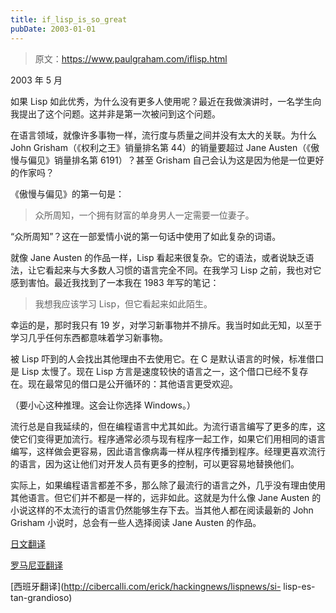 ```yaml
---
title: if_lisp_is_so_great
pubDate: 2003-01-01
---
```


> 原文：https://www.paulgraham.com/iflisp.html 

            
2003 年 5 月

如果 Lisp 如此优秀，为什么没有更多人使用呢？最近在我做演讲时，一名学生向我提出了这个问题。这并非是第一次被问到这个问题。

在语言领域，就像许多事物一样，流行度与质量之间并没有太大的关联。为什么 John Grisham（《权利之王》销量排名第 44）的销量要超过 Jane Austen（《傲慢与偏见》销量排名第 6191）？甚至 Grisham 自己会认为这是因为他是一位更好的作家吗？

《傲慢与偏见》的第一句是：

> 众所周知，一个拥有财富的单身男人一定需要一位妻子。

“众所周知”？这在一部爱情小说的第一句话中使用了如此复杂的词语。

就像 Jane Austen 的作品一样，Lisp 看起来很复杂。它的语法，或者说缺乏语法，让它看起来与大多数人习惯的语言完全不同。在我学习 Lisp 之前，我也对它感到害怕。最近我找到了一本我在 1983 年写的笔记：

> 我想我应该学习 Lisp，但它看起来如此陌生。

幸运的是，那时我只有 19 岁，对学习新事物并不排斥。我当时如此无知，以至于学习几乎任何东西都意味着学习新事物。

被 Lisp 吓到的人会找出其他理由不去使用它。在 C 是默认语言的时候，标准借口是 Lisp 太慢了。现在 Lisp 方言是速度较快的语言之一，这个借口已经不复存在。现在最常见的借口是公开循环的：其他语言更受欢迎。

（要小心这种推理。这会让你选择 Windows。）

流行总是自我延续的，但在编程语言中尤其如此。为流行语言编写了更多的库，这使它们变得更加流行。程序通常必须与现有程序一起工作，如果它们用相同的语言编写，这样做会更容易，因此语言像病毒一样从程序传播到程序。经理更喜欢流行的语言，因为这让他们对开发人员有更多的控制，可以更容易地替换他们。

实际上，如果编程语言都差不多，那么除了最流行的语言之外，几乎没有理由使用其他语言。但它们并不都是一样的，远非如此。这就是为什么像 Jane Austen 的小说这样的不太流行的语言仍然能够生存下去。当其他人都在阅读最新的 John Grisham 小说时，总会有一些人选择阅读 Jane Austen 的作品。

[日文翻译](http://www.shiro.dreamhost.com/scheme/trans/iflisp-j.html)

[罗马尼亚翻译](http://ro.goobix.com/pg/iflisp/)

[西班牙翻译](http://cibercalli.com/erick/hackingnews/lispnews/si- lisp-es-tan-grandioso)
